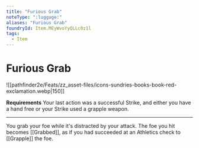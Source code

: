```yaml
---
title: "Furious Grab"
noteType: ":luggage:"
aliases: "Furious Grab"
foundryId: Item.MEyWvoYyQLLc0z1l
tags:
  - Item
---
```


# Furious Grab
![[pathfinder2e/Feats/zz_asset-files/icons-sundries-books-book-red-exclamation.webp|150]]

**Requirements** Your last action was a successful Strike, and either you have a hand free or your Strike used a grapple weapon.

* * *

You grab your foe while it's distracted by your attack. The foe you hit becomes [[Grabbed]], as if you had succeeded at an Athletics check to [[Grapple]] the foe.
